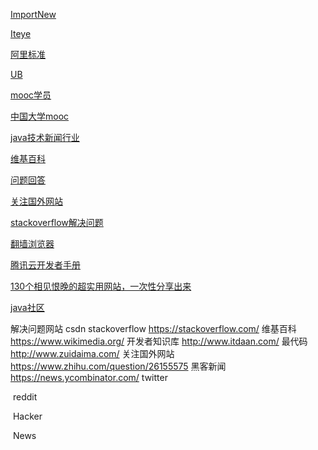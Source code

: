 [ImportNew](http://www.importnew.com/) 

[Iteye](http://www.iteye.com/)				

[阿里标准](https://edu.aliyun.com/certification/cldt02)

[UB](http://www.buffalo.edu/)

[mooc学员](https://mooc.guokr.com/career/)

[中国大学mooc](https://www.icourse163.org/)

[java技术新闻行业](http://www.javaworld.com/)

[维基百科](http://en.wikipedia.org/wiki/)

[问题回答](https://stackoverflow.com/)

[关注国外网站](https://www.zhihu.com/question/26155575)

[stackoverflow解决问题](https://stackoverflow.com)

[翻墙浏览器](https://github.com/Alvin9999/new-pac/wiki)

[腾讯云开发者手册](https://cloud.tencent.com/developer/chapter/18277)

[130个相见恨晚的超实用网站，一次性分享出来](https://blog.csdn.net/qq_43901693/article/details/100606828)

[java社区](https://jcp.org/)		

解决问题网站
	csdn
	stackoverflow
		https://stackoverflow.com/
	维基百科
		https://www.wikimedia.org/
	开发者知识库
		http://www.itdaan.com/
	最代码
		http://www.zuidaima.com/
	关注国外网站
		https://www.zhihu.com/question/26155575
	黑客新闻
		https://news.ycombinator.com/
	twitter

​	reddit

​	Hacker

​	News

